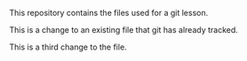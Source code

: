 This repository contains the files used for a git lesson.

This is a change to an existing file that git has already tracked.

This is a third change to the file. 
